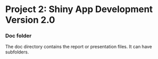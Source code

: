 # Project 2: Shiny App Development Version 2.0

### Doc folder

The doc directory contains the report or presentation files. It can have subfolders.  
